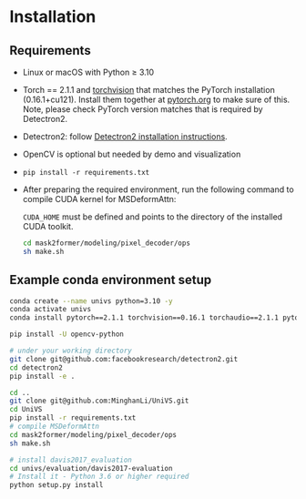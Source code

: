 # Installation

## Requirements
- Linux or macOS with Python ≥ 3.10
- Torch == 2.1.1 and [torchvision](https://github.com/pytorch/vision/) that matches the PyTorch installation (0.16.1+cu121).
  Install them together at [pytorch.org](https://pytorch.org) to make sure of this. Note, please check
  PyTorch version matches that is required by Detectron2.
- Detectron2: follow [Detectron2 installation instructions](https://detectron2.readthedocs.io/tutorials/install.html).
- OpenCV is optional but needed by demo and visualization
- `pip install -r requirements.txt`

- After preparing the required environment, run the following command to compile CUDA kernel for MSDeformAttn:

  `CUDA_HOME` must be defined and points to the directory of the installed CUDA toolkit.

  ```bash
  cd mask2former/modeling/pixel_decoder/ops
  sh make.sh
  ```

## Example conda environment setup
```bash
conda create --name univs python=3.10 -y
conda activate univs
conda install pytorch==2.1.1 torchvision==0.16.1 torchaudio==2.1.1 pytorch-cuda=12.1 -c pytorch -c nvidia

pip install -U opencv-python

# under your working directory
git clone git@github.com:facebookresearch/detectron2.git
cd detectron2
pip install -e .

cd ..
git clone git@github.com:MinghanLi/UniVS.git
cd UniVS
pip install -r requirements.txt
# compile MSDeformAttn
cd mask2former/modeling/pixel_decoder/ops
sh make.sh

# install davis2017_evaluation
cd univs/evaluation/davis2017-evaluation
# Install it - Python 3.6 or higher required
python setup.py install
```
